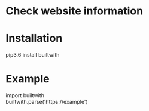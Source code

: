 # Check website information

# Installation 
pip3.6 install builtwith

# Example
import builtwith <br />
builtwith.parse('https://example')

